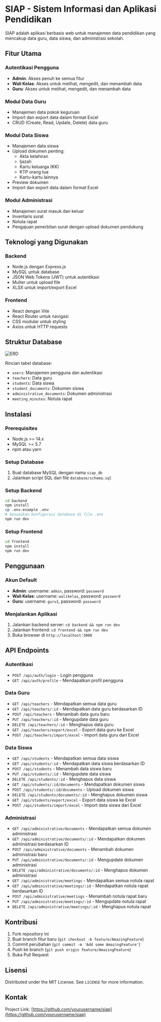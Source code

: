 # SIAP - Sistem Informasi dan Aplikasi Pendidikan

SIAP adalah aplikasi berbasis web untuk manajemen data pendidikan yang mencakup data guru, data siswa, dan administrasi sekolah.

## Fitur Utama

### Autentikasi Pengguna
- **Admin**: Akses penuh ke semua fitur
- **Wali Kelas**: Akses untuk melihat, mengedit, dan menambah data
- **Guru**: Akses untuk melihat, mengedit, dan menambah data

### Modul Data Guru
- Manajemen data pokok keguruan
- Import dan export data dalam format Excel
- CRUD (Create, Read, Update, Delete) data guru

### Modul Data Siswa
- Manajemen data siswa
- Upload dokumen penting:
  - Akta kelahiran
  - Ijazah
  - Kartu keluarga (KK)
  - KTP orang tua
  - Kartu-kartu lainnya
- Preview dokumen
- Import dan export data dalam format Excel

### Modul Administrasi
- Manajemen surat masuk dan keluar
- Inventaris surat
- Notula rapat
- Pengajuan penerbitan surat dengan upload dokumen pendukung

## Teknologi yang Digunakan

### Backend
- Node.js dengan Express.js
- MySQL untuk database
- JSON Web Tokens (JWT) untuk autentikasi
- Multer untuk upload file
- XLSX untuk import/export Excel

### Frontend
- React dengan Vite
- React Router untuk navigasi
- CSS modular untuk styling
- Axios untuk HTTP requests

## Struktur Database

![ERD](database/erd.png)

Rincian tabel database:
- `users`: Manajemen pengguna dan autentikasi
- `teachers`: Data guru
- `students`: Data siswa
- `student_documents`: Dokumen siswa
- `administrative_documents`: Dokumen administrasi
- `meeting_minutes`: Notula rapat

## Instalasi

### Prerequisites
- Node.js >= 14.x
- MySQL >= 5.7
- npm atau yarn

### Setup Database
1. Buat database MySQL dengan nama `siap_db`
2. Jalankan script SQL dari file `database/schema.sql`

### Setup Backend
```bash
cd backend
npm install
cp .env.example .env
# Sesuaikan konfigurasi database di file .env
npm run dev
```

### Setup Frontend
```bash
cd frontend
npm install
npm run dev
```

## Penggunaan

### Akun Default
- **Admin**: username: `admin`, password: `password`
- **Wali Kelas**: username: `walikelas`, password: `password`
- **Guru**: username: `guru1`, password: `password`

### Menjalankan Aplikasi
1. Jalankan backend server: `cd backend && npm run dev`
2. Jalankan frontend: `cd frontend && npm run dev`
3. Buka browser di `http://localhost:3000`

## API Endpoints

### Autentikasi
- `POST /api/auth/login` - Login pengguna
- `GET /api/auth/profile` - Mendapatkan profil pengguna

### Data Guru
- `GET /api/teachers` - Mendapatkan semua data guru
- `GET /api/teachers/:id` - Mendapatkan data guru berdasarkan ID
- `POST /api/teachers` - Menambah data guru baru
- `PUT /api/teachers/:id` - Mengupdate data guru
- `DELETE /api/teachers/:id` - Menghapus data guru
- `GET /api/teachers/export/excel` - Export data guru ke Excel
- `POST /api/teachers/import/excel` - Import data guru dari Excel

### Data Siswa
- `GET /api/students` - Mendapatkan semua data siswa
- `GET /api/students/:id` - Mendapatkan data siswa berdasarkan ID
- `POST /api/students` - Menambah data siswa baru
- `PUT /api/students/:id` - Mengupdate data siswa
- `DELETE /api/students/:id` - Menghapus data siswa
- `GET /api/students/:id/documents` - Mendapatkan dokumen siswa
- `POST /api/students/:id/documents` - Upload dokumen siswa
- `DELETE /api/students/documents/:id` - Menghapus dokumen siswa
- `GET /api/students/export/excel` - Export data siswa ke Excel
- `POST /api/students/import/excel` - Import data siswa dari Excel

### Administrasi
- `GET /api/administrative/documents` - Mendapatkan semua dokumen administrasi
- `GET /api/administrative/documents/:id` - Mendapatkan dokumen administrasi berdasarkan ID
- `POST /api/administrative/documents` - Menambah dokumen administrasi baru
- `PUT /api/administrative/documents/:id` - Mengupdate dokumen administrasi
- `DELETE /api/administrative/documents/:id` - Menghapus dokumen administrasi
- `GET /api/administrative/meetings` - Mendapatkan semua notula rapat
- `GET /api/administrative/meetings/:id` - Mendapatkan notula rapat berdasarkan ID
- `POST /api/administrative/meetings` - Menambah notula rapat baru
- `PUT /api/administrative/meetings/:id` - Mengupdate notula rapat
- `DELETE /api/administrative/meetings/:id` - Menghapus notula rapat

## Kontribusi

1. Fork repository ini
2. Buat branch fitur baru (`git checkout -b feature/AmazingFeature`)
3. Commit perubahan (`git commit -m 'Add some AmazingFeature'`)
4. Push ke branch (`git push origin feature/AmazingFeature`)
5. Buka Pull Request

## Lisensi

Distributed under the MIT License. See `LICENSE` for more information.

## Kontak

Project Link: [https://github.com/yourusername/siap](https://github.com/yourusername/siap)